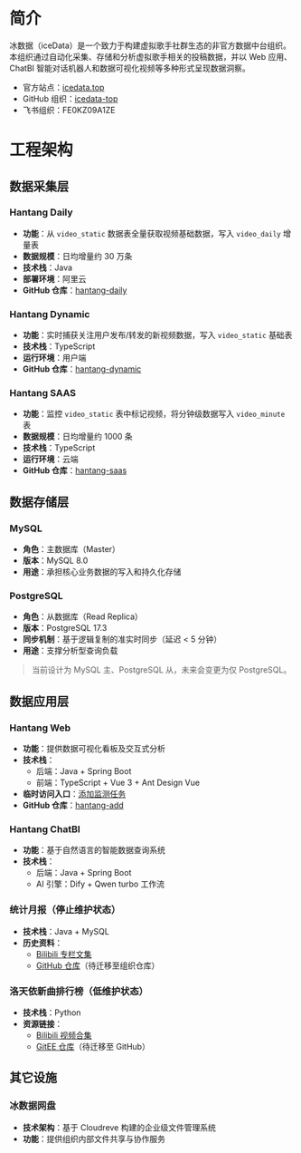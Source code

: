 # 简介

冰数据（iceData）是一个致力于构建虚拟歌手社群生态的非官方数据中台组织。本组织通过自动化采集、存储和分析虚拟歌手相关的投稿数据，并以 Web 应用、ChatBI 智能对话机器人和数据可视化视频等多种形式呈现数据洞察。

- 官方站点：[icedata.top](https://www.icedata.top/)
- GitHub 组织：[icedata-top](https://github.com/icedata-top)
- 飞书组织：FE0KZ09A1ZE

# 工程架构

## 数据采集层

### Hantang Daily

- **功能**：从 `video_static` 数据表全量获取视频基础数据，写入 `video_daily` 增量表
- **数据规模**：日均增量约 30 万条
- **技术栈**：Java
- **部署环境**：阿里云
- **GitHub 仓库**：[hantang-daily](https://github.com/icedata-top/hantang-daily)

### Hantang Dynamic

- **功能**：实时捕获关注用户发布/转发的新视频数据，写入 `video_static` 基础表
- **技术栈**：TypeScript
- **运行环境**：用户端
- **GitHub 仓库**：[hantang-dynamic](https://github.com/icedata-top/hantang-dynamic)

### Hantang SAAS

- **功能**：监控 `video_static` 表中标记视频，将分钟级数据写入 `video_minute` 表
- **数据规模**：日均增量约 1000 条
- **技术栈**：TypeScript
- **运行环境**：云端
- **GitHub 仓库**：[hantang-saas](https://github.com/icedata-top/hantang-saas)

## 数据存储层

### MySQL

- **角色**：主数据库（Master）
- **版本**：MySQL 8.0
- **用途**：承担核心业务数据的写入和持久化存储

### PostgreSQL

- **角色**：从数据库（Read Replica）
- **版本**：PostgreSQL 17.3
- **同步机制**：基于逻辑复制的准实时同步（延迟 < 5 分钟）
- **用途**：支撑分析型查询负载

> 当前设计为 MySQL 主、PostgreSQL 从，未来会变更为仅 PostgreSQL。

## 数据应用层

### Hantang Web

- **功能**：提供数据可视化看板及交互式分析
- **技术栈**：
  - 后端：Java + Spring Boot
  - 前端：TypeScript + Vue 3 + Ant Design Vue
- **临时访问入口**：[添加监测任务](http://hantang-add.streamlit.app)
- **GitHub 仓库**：[hantang-add](https://github.com/icedata-top/hantang-add)

### Hantang ChatBI

- **功能**：基于自然语言的智能数据查询系统
- **技术栈**：
  - 后端：Java + Spring Boot
  - AI 引擎：Dify + Qwen turbo 工作流

### 统计月报（停止维护状态）

- **技术栈**：Java + MySQL
- **历史资料**：
  - [Bilibili 专栏文集](https://www.bilibili.com/read/readlist/rl68394)
  - [GitHub 仓库](https://github.com/JingyuNankin/Icedata_Monthly_Statistical_Report)（待迁移至组织仓库）

### 洛天依新曲排行榜（低维护状态）

- **技术栈**：Python
- **资源链接**：
  - [Bilibili 视频合集](https://space.bilibili.com/67946083/channel/collectiondetail?sid=1364628)
  - [GitEE 仓库](https://gitee.com/icedata-foundation-frame/luotianyi-weekly-ranking)（待迁移至 GitHub）

## 其它设施

### 冰数据网盘

- **技术架构**：基于 Cloudreve 构建的企业级文件管理系统
- **功能**：提供组织内部文件共享与协作服务
